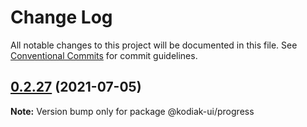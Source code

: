 # Change Log

All notable changes to this project will be documented in this file.
See [Conventional Commits](https://conventionalcommits.org) for commit guidelines.

## [0.2.27](https://github.com/skyverge/kodiak-ui/compare/@kodiak-ui/progress@0.2.26...@kodiak-ui/progress@0.2.27) (2021-07-05)

**Note:** Version bump only for package @kodiak-ui/progress
